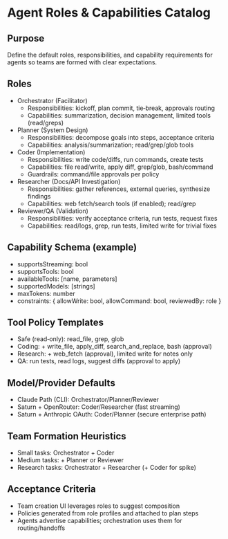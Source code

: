 # Agent Roles & Capabilities Catalog

## Purpose
Define the default roles, responsibilities, and capability requirements for agents so teams are formed with clear expectations.

## Roles
- Orchestrator (Facilitator)
  - Responsibilities: kickoff, plan commit, tie‑break, approvals routing
  - Capabilities: summarization, decision management, limited tools (read/greps)
- Planner (System Design)
  - Responsibilities: decompose goals into steps, acceptance criteria
  - Capabilities: analysis/summarization; read/grep/glob tools
- Coder (Implementation)
  - Responsibilities: write code/diffs, run commands, create tests
  - Capabilities: file read/write, apply diff, grep/glob, bash/command
  - Guardrails: command/file approvals per policy
- Researcher (Docs/API Investigation)
  - Responsibilities: gather references, external queries, synthesize findings
  - Capabilities: web fetch/search tools (if enabled); read/grep
- Reviewer/QA (Validation)
  - Responsibilities: verify acceptance criteria, run tests, request fixes
  - Capabilities: read/logs, grep, run tests, limited write for trivial fixes

## Capability Schema (example)
- supportsStreaming: bool
- supportsTools: bool
- availableTools: [name, parameters]
- supportedModels: [strings]
- maxTokens: number
- constraints: { allowWrite: bool, allowCommand: bool, reviewedBy: role }

## Tool Policy Templates
- Safe (read‑only): read_file, grep, glob
- Coding: + write_file, apply_diff, search_and_replace, bash (approval)
- Research: + web_fetch (approval), limited write for notes only
- QA: run tests, read logs, suggest diffs (approval to apply)

## Model/Provider Defaults
- Claude Path (CLI): Orchestrator/Planner/Reviewer
- Saturn + OpenRouter: Coder/Researcher (fast streaming)
- Saturn + Anthropic OAuth: Coder/Planner (secure enterprise path)

## Team Formation Heuristics
- Small tasks: Orchestrator + Coder
- Medium tasks: + Planner or Reviewer
- Research tasks: Orchestrator + Researcher (+ Coder for spike)

## Acceptance Criteria
- Team creation UI leverages roles to suggest composition
- Policies generated from role profiles and attached to plan steps
- Agents advertise capabilities; orchestration uses them for routing/handoffs


